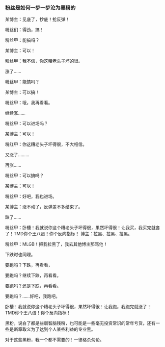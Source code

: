 ### 粉丝是如何一步一步沦为黑粉的

某博主：见底了，抄底！抢反弹！

粉丝们：得劲，搞！

粉丝甲：能搞吗？

某博主：可以！

粉丝甲：我不信，你这糟老头子坏的很。

涨了……

粉丝甲：能搞吗？

某博主：可以搞！

粉丝甲：哦，我再看看。

继续涨……

粉丝甲：可以进场吗？

某博主：可以！

粉红甲：你这糟老头子坏得很，不大相信。

又涨了………

再涨……

粉丝甲：可以搞吗？

某博主：可以！

粉丝甲：好吧，我也进场。

某博主：涨不动了，反弹差不多结束了。

跌了……

粉丝甲：卧槽！我就说你这个糟老头子坏得很，果然坏得很！让我买，我买完就套了！TMD你个王八蛋！你个反向指标！
博主：拉黑、拉黑、拉黑。

粉丝甲：MLGB！把我拉黑了，我去其他博主那骂他！

下跌时也同理。

要跑吗？下跌，再看看，

要跑吗？继续下跌，再看看。

要跑吗？还是下跌，再看看。

要跑吗？……好吧，我跑吧。

卧槽！我就说你这个糟老头子坏得很，果然坏得很！让我跑，我跑完就涨了！TMD你个王八蛋！你个反向指标！

黑粉，说白了都是些弱智脑残粉，也可能是一些毫无投资常识的常年亏货，还有一些是断章取义为了达到个人某些利益的专业黑。

对于这些黑粉，我一个都不需要的！一律格杀勿论。
